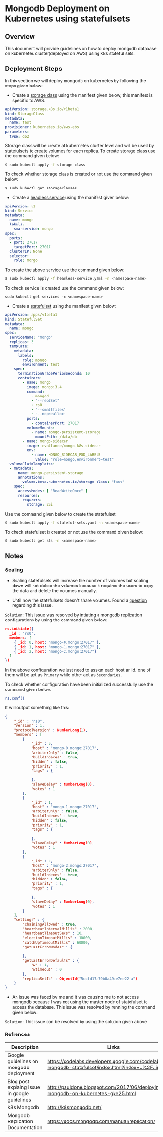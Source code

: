 # Mongodb Deployment on Kubernetes using statefulsets

## Overview

This document will provide guidelines on how to deploy mongodb database on kubernetes cluster(deployed on AWS) using k8s stateful sets.

## Deployment Steps

In this section we will deploy mongodb on kubernetes by following the steps given below:

* Create a [storage class](https://kubernetes.io/docs/concepts/storage/storage-classes/) using the manifest given below, this manifest is specific to AWS.

```yaml
apiVersion: storage.k8s.io/v1beta1  
kind: StorageClass  
metadata:  
  name: fast
provisioner: kubernetes.io/aws-ebs  
parameters:  
  type: gp2
```

Storage class will be create at kubernetes cluster level and will be used by statefulsets to create volumes for each replica. To create storage class use the command given below:

```bash
$ sudo kubectl apply -f storage class
```

To check whether storage class is created or not use the command given below:
```bash
$ sudo kubectl get storageclasses
```

* Create a [headless service](https://kubernetes.io/docs/concepts/services-networking/service/#headless-services) using the manifest given below:

```yaml
apiVersion: v1
kind: Service
metadata:
  name: mongo
  labels:
    sma-service: mongo
spec:
  ports:
  - port: 27017
    targetPort: 27017
  clusterIP: None
  selector:
    role: mongo
```

To create the above service use the command given below:

```bash
$ sudo kubectl apply -f headless-service.yaml -n <namespace-name>
```
To check service is created use the command given below:

```
sudo kubectl get services -n <namespace-name>
```

* Create a [statefulset](https://cloud.google.com/kubernetes-engine/docs/concepts/statefulset) using the manifest given below:

```yaml
apiVersion: apps/v1beta1
kind: StatefulSet
metadata:
  name: mongo
spec:
  serviceName: "mongo"
  replicas: 3
  template:
    metadata:
      labels:
        role: mongo
        environment: test
    spec:
      terminationGracePeriodSeconds: 10
      containers:
        - name: mongo
          image: mongo:3.4
          command:
            - mongod
            - "--replSet"
            - rs0
            - "--smallfiles"
            - "--noprealloc"
          ports:
            - containerPort: 27017
          volumeMounts:
            - name: mongo-persistent-storage
              mountPath: /data/db
        - name: mongo-sidecar
          image: cvallance/mongo-k8s-sidecar
          env:
            - name: MONGO_SIDECAR_POD_LABELS
              value: "role=mongo,environment=test"
  volumeClaimTemplates:
  - metadata:
      name: mongo-persistent-storage
      annotations:
        volume.beta.kubernetes.io/storage-class: "fast"
    spec:
      accessModes: [ "ReadWriteOnce" ]
      resources:
        requests:
          storage: 2Gi
```

Use the command given below to create the statefulset
```bash
$ sudo kubectl apply -f stateful-sets.yaml -n <namespace-name>
```

To check statefulset is created or not use the command given below:
```bash
$ sudo kubectl get sfs -n <namespace-name>
```



## Notes

### Scaling

* Scaling statefulsets will increase the number of volumes but scaling down will not delete the volumes because it requires the users to copy the data and delete the volumes manually.

* Until now the statefulsets doesn't share volumes. Found a [question](https://stackoverflow.com/questions/43827185/what-should-be-used-for-sharing-the-volume-of-statefulset-between-its-pods-nfs) regarding this issue. 

`Solution`: This issue was resolved by intiating a mongodb replication configurations by using the command given below:
```json
rs.initiate({ 
  _id : "rs0", 
  members: [
    { _id: 0, host: "mongo-0.mongo:27017" }, 
    { _id: 1, host: "mongo-1.mongo:27017" }, 
    { _id: 2, host: "mongo-2.mongo:27017"}
  ]
})
```

In the above configuration we just need to assign each host an id, one of them will be act as `Primary` while other act as `Secondaries`. 

To check whether configuration have been initialized successfully use the command given below:

```bash
rs.conf()
```
It will output something like this:

```json
{
	"_id" : "rs0",
	"version" : 1,
	"protocolVersion" : NumberLong(1),
	"members" : [
		{
			"_id" : 0,
			"host" : "mongo-0.mongo:27017",
			"arbiterOnly" : false,
			"buildIndexes" : true,
			"hidden" : false,
			"priority" : 1,
			"tags" : {
				
			},
			"slaveDelay" : NumberLong(0),
			"votes" : 1
		},
		{
			"_id" : 1,
			"host" : "mongo-1.mongo:27017",
			"arbiterOnly" : false,
			"buildIndexes" : true,
			"hidden" : false,
			"priority" : 1,
			"tags" : {
				
			},
			"slaveDelay" : NumberLong(0),
			"votes" : 1
		},
		{
			"_id" : 2,
			"host" : "mongo-2.mongo:27017",
			"arbiterOnly" : false,
			"buildIndexes" : true,
			"hidden" : false,
			"priority" : 1,
			"tags" : {
				
			},
			"slaveDelay" : NumberLong(0),
			"votes" : 1
		}
	],
	"settings" : {
		"chainingAllowed" : true,
		"heartbeatIntervalMillis" : 2000,
		"heartbeatTimeoutSecs" : 10,
		"electionTimeoutMillis" : 10000,
		"catchUpTimeoutMillis" : 60000,
		"getLastErrorModes" : {
			
		},
		"getLastErrorDefaults" : {
			"w" : 1,
			"wtimeout" : 0
		},
		"replicaSetId" : ObjectId("5ccfd17a79b0a49ce7ee22fa")
	}
}


```

* An issue was faced by me and it was causing me to not access mongodb because I was not using the master node of statefulset to access the database. This issue was resolved by running the command given below:

`Solution`: This issue can be resolved by using the solution given above.



### Refrences

| Description  | Links  |
|---|---|
| Google guidelines on mongodb deployment  |  https://codelabs.developers.google.com/codelabs/cloud-mongodb-statefulset/index.html?index=..%2F..index#0 |
| Blog post explaing issue in google guidelines  | http://pauldone.blogspot.com/2017/06/deploying-mongodb-on-kubernetes-gke25.html  |
| k8s Mongodb  | http://k8smongodb.net/  |
| Mongodb Replication Documentation  | https://docs.mongodb.com/manual/replication/  |

